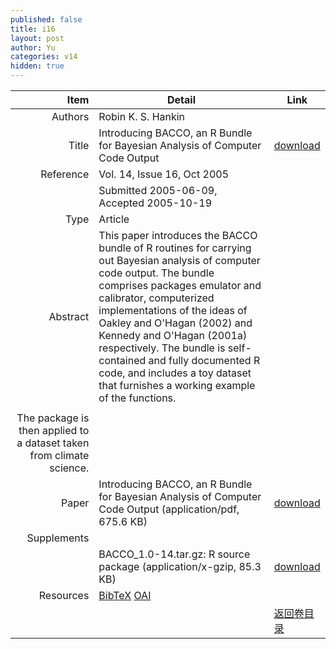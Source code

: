```yaml
---
published: false
title: i16
layout: post
author: Yu
categories: v14
hidden: true
---
```


| Item | Detail | Link |
|---:|---|---|
| Authors | Robin K. S. Hankin| |
| Title |Introducing BACCO, an R Bundle for Bayesian Analysis of Computer Code Output | [download](http://www.jstatsoft.org/v14/i16/paper) |
| Reference |Vol. 14, Issue 16, Oct 2005 | |
| | Submitted 2005-06-09, Accepted 2005-10-19| | 
| Type | Article| |
| Abstract | This paper introduces the BACCO bundle of R routines for carrying out Bayesian analysis of computer code output. The bundle comprises packages emulator and calibrator, computerized implementations of the ideas of Oakley and O'Hagan (2002) and Kennedy and O'Hagan (2001a) respectively. The bundle is self-contained and fully documented R code, and includes a toy dataset that furnishes a working example of the functions. 
| |
 The package is then applied to a dataset taken from climate science.| |
| Paper | Introducing BACCO, an R Bundle for Bayesian Analysis of Computer Code Output  (application/pdf, 675.6 KB)| [download](http://www.jstatsoft.org/v14/i16/paper) |
| Supplements | | |
| |BACCO_1.0-14.tar.gz: R source package  (application/x-gzip, 85.3 KB)|  [download](http://www.jstatsoft.org/v14/i16/supp/1) |
| Resources | [BibTeX](http://www.jstatsoft.org/v14/i16/bibtex) [OAI](http://www.jstatsoft.org/oai?verb=GetRecord&identifier=oai.jstatsoft/v14/i16&prefix=oai_dc)| |
| |  | [返回卷目录]({{site.baseurl}}/volume/v14.html) |